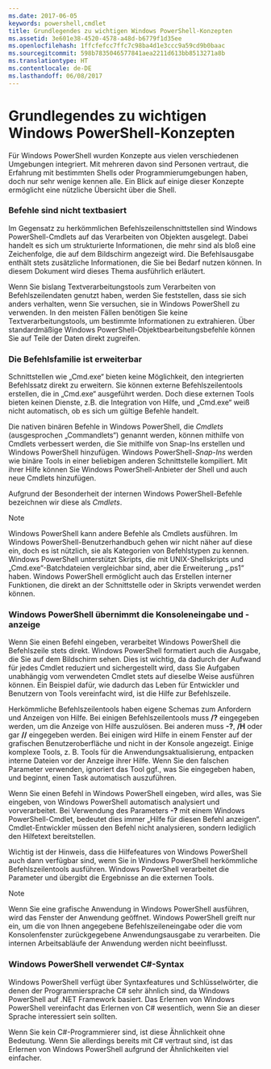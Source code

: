 ```yaml
---
ms.date: 2017-06-05
keywords: powershell,cmdlet
title: Grundlegendes zu wichtigen Windows PowerShell-Konzepten
ms.assetid: 3e601e38-4520-4578-a48d-b6779f1d35ee
ms.openlocfilehash: 1ffcfefcc7ffc7c98ba4d1e3ccc9a59cd9b0baac
ms.sourcegitcommit: 598b7835046577841aea2211d613bb8513271a8b
ms.translationtype: HT
ms.contentlocale: de-DE
ms.lasthandoff: 06/08/2017
---
```

# <a name="understanding-important-windows-powershell-concepts"></a>Grundlegendes zu wichtigen Windows PowerShell-Konzepten
Für Windows PowerShell wurden Konzepte aus vielen verschiedenen Umgebungen integriert. Mit mehreren davon sind Personen vertraut, die Erfahrung mit bestimmten Shells oder Programmierumgebungen haben, doch nur sehr wenige kennen alle. Ein Blick auf einige dieser Konzepte ermöglicht eine nützliche Übersicht über die Shell.

### <a name="commands-are-not-text-based"></a>Befehle sind nicht textbasiert
Im Gegensatz zu herkömmlichen Befehlszeilenschnittstellen sind Windows PowerShell-Cmdlets auf das Verarbeiten von Objekten ausgelegt. Dabei handelt es sich um strukturierte Informationen, die mehr sind als bloß eine Zeichenfolge, die auf dem Bildschirm angezeigt wird. Die Befehlsausgabe enthält stets zusätzliche Informationen, die Sie bei Bedarf nutzen können. In diesem Dokument wird dieses Thema ausführlich erläutert.

Wenn Sie bislang Textverarbeitungstools zum Verarbeiten von Befehlszeilendaten genutzt haben, werden Sie feststellen, dass sie sich anders verhalten, wenn Sie versuchen, sie in Windows PowerShell zu verwenden. In den meisten Fällen benötigen Sie keine Textverarbeitungstools, um bestimmte Informationen zu extrahieren. Über standardmäßige Windows PowerShell-Objektbearbeitungsbefehle können Sie auf Teile der Daten direkt zugreifen.

### <a name="the-command-family-is-extensible"></a>Die Befehlsfamilie ist erweiterbar
Schnittstellen wie „Cmd.exe“ bieten keine Möglichkeit, den integrierten Befehlssatz direkt zu erweitern. Sie können externe Befehlszeilentools erstellen, die in „Cmd.exe“ ausgeführt werden. Doch diese externen Tools bieten keinen Dienste, z.B. die Integration von Hilfe, und „Cmd.exe“ weiß nicht automatisch, ob es sich um gültige Befehle handelt.

Die nativen binären Befehle in Windows PowerShell, die *Cmdlets* (ausgesprochen „Commandlets“) genannt werden, können mithilfe von Cmdlets verbessert werden, die Sie mithilfe von Snap-Ins erstellen und Windows PowerShell hinzufügen. Windows PowerShell-*Snap-Ins* werden wie binäre Tools in einer beliebigen anderen Schnittstelle kompiliert. Mit ihrer Hilfe können Sie Windows PowerShell-Anbieter der Shell und auch neue Cmdlets hinzufügen.

Aufgrund der Besonderheit der internen Windows PowerShell-Befehle bezeichnen wir diese als *Cmdlets*.

> [!NOTE]
> Windows PowerShell kann andere Befehle als Cmdlets ausführen. Im Windows PowerShell-Benutzerhandbuch gehen wir nicht näher auf diese ein, doch es ist nützlich, sie als Kategorien von Befehlstypen zu kennen. Windows PowerShell unterstützt Skripts, die mit UNIX-Shellskripts und „Cmd.exe“-Batchdateien vergleichbar sind, aber die Erweiterung „.ps1“ haben. Windows PowerShell ermöglicht auch das Erstellen interner Funktionen, die direkt an der Schnittstelle oder in Skripts verwendet werden können.

### <a name="windows-powershell-handles-console-input-and-display"></a>Windows PowerShell übernimmt die Konsoleneingabe und -anzeige
Wenn Sie einen Befehl eingeben, verarbeitet Windows PowerShell die Befehlszeile stets direkt. Windows PowerShell formatiert auch die Ausgabe, die Sie auf dem Bildschirm sehen. Dies ist wichtig, da dadurch der Aufwand für jedes Cmdlet reduziert und sichergestellt wird, dass Sie Aufgaben unabhängig vom verwendeten Cmdlet stets auf dieselbe Weise ausführen können. Ein Beispiel dafür, wie dadurch das Leben für Entwickler und Benutzern von Tools vereinfacht wird, ist die Hilfe zur Befehlszeile.

Herkömmliche Befehlszeilentools haben eigene Schemas zum Anfordern und Anzeigen von Hilfe. Bei einigen Befehlszeilentools muss **/?** eingegeben werden, um die Anzeige von Hilfe auszulösen. Bei anderen muss **-?**, **/H** oder gar **//** eingegeben werden. Bei einigen wird Hilfe in einem Fenster auf der grafischen Benutzeroberfläche und nicht in der Konsole angezeigt. Einige komplexe Tools, z. B. Tools für die Anwendungsaktualisierung, entpacken interne Dateien vor der Anzeige ihrer Hilfe. Wenn Sie den falschen Parameter verwenden, ignoriert das Tool ggf., was Sie eingegeben haben, und beginnt, einen Task automatisch auszuführen.

Wenn Sie einen Befehl in Windows PowerShell eingeben, wird alles, was Sie eingeben, von Windows PowerShell automatisch analysiert und vorverarbeitet. Bei Verwendung des Parameters **-?** mit einem Windows PowerShell-Cmdlet, bedeutet dies immer „Hilfe für diesen Befehl anzeigen“. Cmdlet-Entwickler müssen den Befehl nicht analysieren, sondern lediglich den Hilfetext bereitstellen.

Wichtig ist der Hinweis, dass die Hilfefeatures von Windows PowerShell auch dann verfügbar sind, wenn Sie in Windows PowerShell herkömmliche Befehlszeilentools ausführen. Windows PowerShell verarbeitet die Parameter und übergibt die Ergebnisse an die externen Tools.

> [!NOTE]
> Wenn Sie eine grafische Anwendung in Windows PowerShell ausführen, wird das Fenster der Anwendung geöffnet. Windows PowerShell greift nur ein, um die von Ihnen angegebene Befehlszeileneingabe oder die vom Konsolenfenster zurückgegebene Anwendungsausgabe zu verarbeiten. Die internen Arbeitsabläufe der Anwendung werden nicht beeinflusst.

### <a name="windows-powershell-uses-some-c-syntax"></a>Windows PowerShell verwendet C#-Syntax
Windows PowerShell verfügt über Syntaxfeatures und Schlüsselwörter, die denen der Programmiersprache C# sehr ähnlich sind, da Windows PowerShell auf .NET Framework basiert. Das Erlernen von Windows PowerShell vereinfacht das Erlernen von C# wesentlich, wenn Sie an dieser Sprache interessiert sein sollten.

Wenn Sie kein C#-Programmierer sind, ist diese Ähnlichkeit ohne Bedeutung. Wenn Sie allerdings bereits mit C# vertraut sind, ist das Erlernen von Windows PowerShell aufgrund der Ähnlichkeiten viel einfacher.

